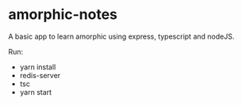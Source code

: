 # amorphic-notes
A basic app to learn amorphic using express, typescript and nodeJS.

Run:
- yarn install
- redis-server
- tsc
- yarn start
